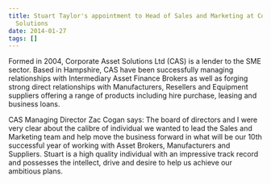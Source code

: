 ```yaml
---
title: Stuart Taylor's appointment to Head of Sales and Marketing at Corporate Asset
  Solutions
date: 2014-01-27
tags: []
---
```

Formed in 2004, Corporate Asset Solutions Ltd (CAS) is a lender to the SME sector. Based in Hampshire, CAS have been successfully managing relationships with Intermediary Asset Finance Brokers as well as forging strong direct relationships with Manufacturers, Resellers and Equipment suppliers offering a range of products including hire purchase, leasing and business loans.

CAS Managing Director Zac Cogan says: The board of directors and I were very clear about the calibre of individual we wanted to lead the Sales and Marketing team and help move the business forward in what will be our 10th successful year of working with Asset Brokers, Manufacturers and Suppliers. Stuart is a high quality individual with an impressive track record and possesses the intellect, drive and desire to help us achieve our ambitious plans.

